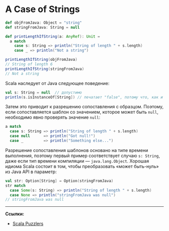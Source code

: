# A Case of Strings

```scala
def objFromJava: Object = "string"
def stringFromJava: String = null

def printLengthIfString(a: AnyRef): Unit =
  a match
    case s: String => println("String of length " + s.length)
    case _ => println("Not a string")

printLengthIfString(objFromJava)
// String of length 6
printLengthIfString(stringFromJava)
// Not a string
```

Scala наследует от Java следующее поведение:

```scala
val s: String = null  // допустимо
println(s.isInstanceOf[String]) // печатает "false", потому что, как и в Java, null.instanceof[String] == false
```

Затем это приводит к разрешению сопоставления с образцом. 
Поэтому, если сопоставляется шаблон со значением, которое может быть `null`, 
необходимо явно проверять значение `null`:

```scala
a match
  case s: String => println("String of length " + s.length)
  case null      => println("Got null!")
  case _         => println("Something else...")
```

Разрешение сопоставления шаблонов основано на типе времени выполнения, 
поэтому первый пример соответствует случаю `s: String`, даже если тип времени компиляции — `java.lang.Object`. 
Хорошая идиома Scala состоит в том, чтобы преобразовать «может быть-нуль» из Java API в параметр:

```scala
val str: Option[String] = Option(stringFromJava)
str match
  case Some(s: String) => println("String of length " + s.length)
  case None => println("stringFromJava was null")
// stringFromJava was null  
```


---

**Ссылки:**

- [Scala Puzzlers](https://scalapuzzlers.com/index.html#pzzlr-035)
